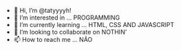 - 👋 Hi, I’m @tatyyyyh!
- 👀 I’m interested in ... PROGRAMMING 
- 🌱 I’m currently learning ... HTML, CSS AND JAVASCRIPT
- 💞️ I’m looking to collaborate on NOTHIN'
- 📫 How to reach me ... NÃO

